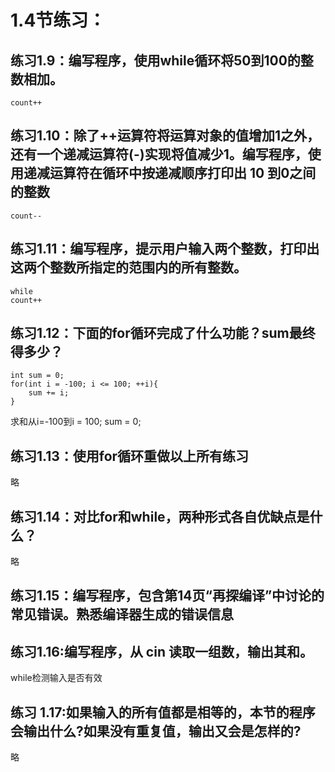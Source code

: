 # 1.4节练习：  
## 练习1.9：编写程序，使用while循环将50到100的整数相加。
```
count++
```
## 练习1.10：除了++运算符将运算对象的值增加1之外，还有一个递减运算符(-)实现将值减少1。编写程序，使用递减运算符在循环中按递减顺序打印出 10 到0之间的整数
```
count--
```
## 练习1.11：编写程序，提示用户输入两个整数，打印出这两个整数所指定的范围内的所有整数。
```
while  
count++
```
## 练习1.12：下面的for循环完成了什么功能？sum最终得多少？
```
int sum = 0;
for(int i = -100; i <= 100; ++i){
    sum += i;
}
```
求和从i=-100到i = 100; sum = 0;

## 练习1.13：使用for循环重做以上所有练习
略
## 练习1.14：对比for和while，两种形式各自优缺点是什么？
略
## 练习1.15：编写程序，包含第14页“再探编译”中讨论的常见错误。熟悉编译器生成的错误信息

## 练习1.16:编写程序，从 cin 读取一组数，输出其和。
while检测输入是否有效
## 练习 1.17:如果输入的所有值都是相等的，本节的程序会输出什么?如果没有重复值，输出又会是怎样的?
略
